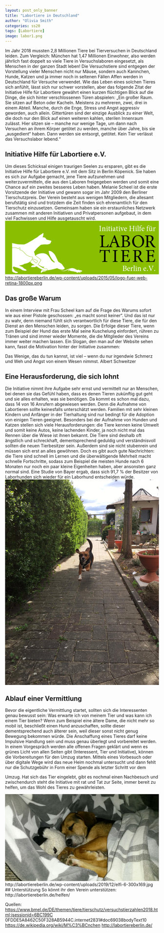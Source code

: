 ```yaml
---
layout: post_only_banner
title: "Labortiere in Deutschland"
author: "Olivia Smith"
categories: ss20
tags: [Labortiere]
image: labor1.png 
---
```


Im Jahr 2018 mussten 2,8 Millionen Tiere bei Tierversuchen in Deutschland leiden. Zum Vergleich:
München hat 1,47 Millionen Einwohner, also werden jährlich fast doppelt so viele Tiere in
Versuchslaboren eingesetzt, als Menschen in der ganzen Stadt leben! Die Versuchstiere sind
entgegen der Vorstellung vieler Menschen nicht nur Mäuse, sondern auch Kaninchen, Hunde, Katzen
und ja immer noch in seltenen Fällen Affen werden in Deutschland für Versuche verwendet. Wie das
Leben eines solchen Tieres sich anfühlt, lässt sich nur schwer vorstellen, aber das folgende Zitat der
Initiative Hilfe für Labortiere gewährt einen kurzen flüchtigen Blick auf die Dinge, die sich hinter
verschlossenen Türen abspielen:
„Ein großer Raum. Sie sitzen auf Beton oder Kacheln. Meistens zu mehreren, zwei, drei in einem
Abteil. Manche, durch die Enge, Stress und Angst aggressiv geworden, auch allein. Gittertüren sind
der einzige Ausblick zu einer Welt, die doch nur den Blick auf einen weiteren kahlen, sterilen
Innenraum zulässt. Hier sitzen sie – manche nur wenige Tage, um dann nach Versuchen an ihrem
Körper getötet zu werden, manche über Jahre, bis sie „ausgedient“ haben. Dann werden sie entsorgt,
getötet. Kein Tier verlässt das Versuchslabor lebend.“

## Initiative Hilfe für Labortiere e.V.

Um dieses Schicksal einigen traurigen Seelen zu ersparen, gibt es die Initiative Hilfe für Labortiere
e.V. mit dem Sitz in Berlin Köpenick. Sie haben es sich zur Aufgabe gemacht, jene Tiere aufzunehmen
und weiterzuvermitteln, die aus den Laboren freigegeben werden und somit eine Chance auf ein
zweites besseres Leben haben. Melanie Scheel ist die erste Vorsitzende der Initiative und gewann
sogar im Jahr 2009 den Berliner Tierschutzpreis. Der Verein besteht aus wenigen Mitgliedern, die
allesamt berufstätig sind und trotzdem die Zeit finden sich ehrenamtlich für den Tierschutz
einzusetzen. Gemeinsam haben sie ein erstaunliches Netzwerk zusammen mit anderen Initiativen
und Privatpersonen aufgebaut, in dem viel Fachwissen und Hilfe ausgetauscht wird.
<img src="https://raw.githubusercontent.com/innovativertierschutz/innovativertierschutz.github.io/master/assets/img/labor1.png" />
http://labortiereberlin.de/wp-content/uploads/2015/05/logo-fuer-web-retina-1800px.png

## Das große Warum

In einem Interview mit Frau Scheel kam auf die Frage des Warums sofort wie aus einer Pistole
geschossen: „es macht sonst keiner“. Und das ist nur zu wahr, denn niemand fühlt sich
verantwortlich für diese Tiere, die für den Dienst an den Menschen leiden, zu sorgen. Die Erfolge
dieser Tiere, wenn zum Beispiel der Hund das erste Mal seine Kuschelung einfordert, rühren zu
Tränen und sind immer wieder Momente, die die Mitglieder des Vereins immer weiter machen
lassen. Ein Slogan, den man auf der Website sehen kann, fasst die Motivation hinter der Initiative
zusammen:

Das Wenige, das du tun kannst, ist viel – wenn du nur irgendwie Schmerz und Weh und Angst von
einem Wesen nimmst.
Albert Schweitzer

## Eine Herausforderung, die sich lohnt
Die Initiative nimmt ihre Aufgabe sehr ernst und vermittelt nur an Menschen, bei denen sie das
Gefühl haben, dass es denen Tieren zukünftig gut geht und sie alles erhalten, was sie benötigen. Da
kommt es schon mal dazu, dass 14 von 16 Anrufern abgewiesen werden. Denn die Aufnahme von
Labortieren sollte keinesfalls unterschätzt werden. Familien mit sehr kleinen Kindern und Anfänger in
der Tierhaltung sind nur bedingt für die Adoption von einigen Tieren geeignet. Besonders bei der
Aufnahme von Hunden und Katzen stellen sich viele Herausforderungen: die Tiere kennen keine
Umwelt und somit keine Autos, keine lachenden Kinder, ja noch nicht mal das Rennen über die
Wiese ist ihnen bekannt. Die Tiere sind deshalb oft ängstlich und schreckhaft, dementsprechend
geduldig und verständnisvoll sollten die neuen Tierbesitzer sein. Außerdem sind sie nicht stubenrein
und müssen sich erst an alles gewöhnen. Doch es gibt auch gute Nachrichten: die Tiere sind schnell
im Lernen und die überwältigende Mehrheit macht schnelle Fortschritte, sodass zum Beispiel die
meisten Hunde nach 6 Monaten nur noch ein paar kleine Eigenheiten haben, aber ansonsten ganz
normal sind. Eine Studie von Bayer ergab, dass sich 91,7 % der Besitzer von Laborhunden sich wieder
für ein Laborhund entscheiden würde.
<img src="https://raw.githubusercontent.com/innovativertierschutz/innovativertierschutz.github.io/master/assets/img/labor2.jpg" />

## Ablauf einer Vermittlung
Bevor die eigentliche Vermittlung startet, sollten sich die Interessenten genau bewusst sein: Was
erwarte ich von meinem Tier und was kann ich einem Tier bieten? Wenn zum Beispiel eine ältere
Dame, die nicht mehr so mobil ist, beschließt einen Hund anzuschaffen, sollte dieser
dementsprechend auch älterer sein, weil dieser sonst nicht genug Bewegung bekommen würde. Die
Anschaffung eines Tieres darf keine Impulsive Handlung sein und muss genau überlegt und
vorbereitet werden. In einem Vorgespräch werden alle offenen Fragen geklärt und wenn es grünes
Licht von allen Seiten gibt (Interessent, Tier und Initiative), können die Vorbereitungen für den
Umzug starten. Mittels eines Vorbesuch oder über digitale Wege wird das neue Heim nochmal
untersucht und dann fehlt nur die Schutzgebühr in Form einer Spende als letzter Schritt vor dem

Umzug. Hat sich das Tier eingelebt, gibt es nochmal einen Nachbesuch und zwischendurch steht die
Initiative mit rat und Tat zur Seite, immer bereit zu helfen, um das Wohl des Tieres zu gewährleisten.

<img src="https://raw.githubusercontent.com/innovativertierschutz/innovativertierschutz.github.io/master/assets/img/labor3.jpg" />
http://labortiereberlin.de/wp-content/uploads/2019/12/elfi-6-300x169.jpg
## Unterstützung
So könnt ihr den Verein unterstützen:
http://labortiereberlin.de/helfen/

Quellen:
https://www.bmel.de/DE/themen/tiere/tierschutz/versuchstierzahlen2018.html;jsessionid=6BC199C
0FDDE5A8462C50F328AB5944C.internet2831#doc69038bodyText10
https://de.wikipedia.org/wiki/M%C3%BCnchen
http://labortiereberlin.de/